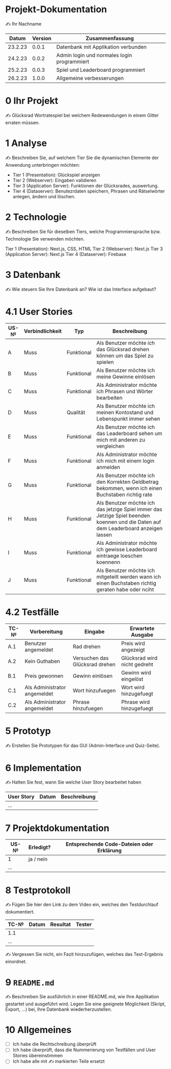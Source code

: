 # Projekt-Dokumentation

✍️ Ihr Nachname

| Datum | Version | Zusammenfassung                                              |
| ----- | ------- | ------------------------------------------------------------ |
| 23.2.23      | 0.0.1   | Datenbank mit Applikation verbunden                                                             |
| 24.2.23      | 0.0.2   | Admin login und normales login programmiert                                                             |
| 25.2.23      | 0.0.3   | Spiel und Leaderboard programmiert                                                             |
| 26.2.23      | 1.0.0   | Allgemeine verbesserungen                                                             |


# 0 Ihr Projekt

✍️ Glücksrad Wortratespiel bei welchem Redewendungen in einem Gitter erraten müssen.

# 1 Analyse

✍️ Beschreiben Sie, auf welchem Tier Sie die dynamischen Elemente der Anwendung unterbringen möchten:

* Tier 1 (Presentation): Glückspiel anzeigen
* Tier 2 (Webserver): Eingaben validieren
* Tier 3 (Application Server): Funktionen der Glücksrades, auswertung.
* Tier 4 (Dataserver): Benutezrdaten speichern, Phrasen und Rätselwörter anlegen, ändern und löschen.

# 2 Technologie

✍️ Beschreiben Sie für dieselben Tiers, welche Programmiersprache bzw. Technologie Sie verwenden möchten.

Tier 1 (Presentation): Next.js, CSS, HTML
Tier 2 (Webserver): Next.js
Tier 3 (Application Server): Next.js
Tier 4 (Dataserver): Firebase

# 3 Datenbank

✍️ Wie steuern Sie Ihre Datenbank an? Wie ist das Interface aufgebaut? 



# 4.1 User Stories

| US-№ | Verbindlichkeit | Typ  | Beschreibung                       |
| ---- | --------------- | ---- | ---------------------------------- |
| A    |Muss               |Funktional      |Als Benutzer möchte ich das Glücksrad drehen können um das Spiel zu spielen|
| B    |Muss               |Funktional      |Als Benutzer möchte ich meine Gewinne einlösen|
| C    |Muss               |Funktional      |Als Administrator möchte ich Phrasen und Wörter bearbeiten|
| D    |Muss               |Qualität        |Als Benutzer möchte ich meinen Kontostand und Lebenspunkt immer sehen|
| E    |Muss               |Funktional      |Als Benutzer möchte ich das Leaderboard sehen um mich mit anderen zu vergleichen|
| F    |Muss               |Funktional      |Als Administrator möchte ich mich mit einem login anmelden|
| G    |Muss               |Funktional      |Als Benutzer möchte ich den Korrekten Geldbetrag bekommen, wenn ich einen Buchstaben richtig rate|
| H    |Muss               |Funktional      |Als Benutzer möchte ich das jetzige Spiel immer das Jetzige Spiel beenden koennen und die Daten auf dem Leaderboard anzeigen lassen|
| I    |Muss               |Funktional      |Als Administrator möchte ich gewisse Leaderboard eintraege loeschen koennenn|
| J    |Muss               |Funktional      |Als Benutzer möchte ich mitgeteilt werden wann ich einen Buchstaben richtig geraten habe oder nciht|

# 4.2 Testfälle

| TC-№ | Vorbereitung | Eingabe | Erwartete Ausgabe |
| ---- | ------------ | ------- | ----------------- |
| A.1  |Benutzer angemeldet|Rad drehen|Preis wird angezeigt|
| A.2  |Kein Guthaben|Versuchen das Glücksrad drehen|Glücksrad wird nicht gedreht|
| B.1  |Preis gewonnen |Gewinn einlösen|Gewinn wird eingelöst|
| C.1  |Als Administrator angemeldet|Wort hinzufuegen|Wort wird hinzugefuegt|
| C.2  |Als Administrator angemeldet|Phrase hinzufuegen|Phrase wird hinzugefuegt|


# 5 Prototyp

✍️ Erstellen Sie Prototypen für das GUI (Admin-Interface und Quiz-Seite).

# 6 Implementation

✍️ Halten Sie fest, wann Sie welche User Story bearbeitet haben

| User Story | Datum | Beschreibung |
| ---------- | ----- | ------------ |
| ...        |       |              |

# 7 Projektdokumentation

| US-№ | Erledigt? | Entsprechende Code-Dateien oder Erklärung |
| ---- | --------- | ----------------------------------------- |
| 1    | ja / nein |                                           |
| ...  |           |                                           |

# 8 Testprotokoll

✍️ Fügen Sie hier den Link zu dem Video ein, welches den Testdurchlauf dokumentiert.

| TC-№ | Datum | Resultat | Tester |
| ---- | ----- | -------- | ------ |
| 1.1  |       |          |        |
| ...  |       |          |        |

✍️ Vergessen Sie nicht, ein Fazit hinzuzufügen, welches das Test-Ergebnis einordnet.

# 9 `README.md`

✍️ Beschreiben Sie ausführlich in einer README.md, wie Ihre Applikation gestartet und ausgeführt wird. Legen Sie eine geeignete Möglichkeit (Skript, Export, …) bei, Ihre Datenbank wiederherzustellen.

# 10 Allgemeines

- [ ] Ich habe die Rechtschreibung überprüft
- [ ] Ich habe überprüft, dass die Nummerierung von Testfällen und User Stories übereinstimmen
- [ ] Ich habe alle mit ✍️ markierten Teile ersetzt
